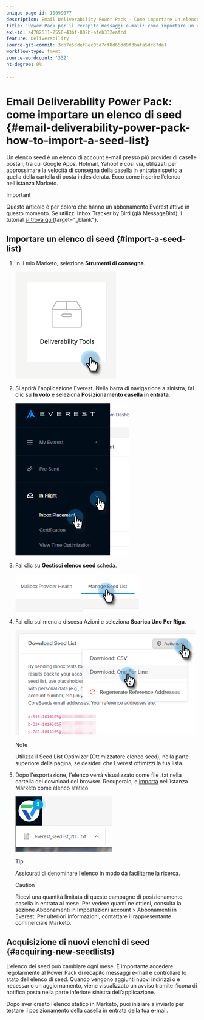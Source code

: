 ```yaml
---
unique-page-id: 10099077
description: Email Deliverability Power Pack - Come importare un elenco di seed - Documenti Marketo - Documentazione del prodotto
title: 'Power Pack per il recapito messaggi e-mail: come importare un elenco di seed'
exl-id: a4782611-2556-43bf-802b-afeb332eafcd
feature: Deliverability
source-git-commit: 3cb7e5ddef8ec05a7cf8d65dd9f3bafa5dcb7da1
workflow-type: tm+mt
source-wordcount: '332'
ht-degree: 0%

---
```


# Email Deliverability Power Pack: come importare un elenco di seed {#email-deliverability-power-pack-how-to-import-a-seed-list}

Un elenco seed è un elenco di account e-mail presso più provider di caselle postali, tra cui Google Apps, Hotmail, Yahoo! e così via, utilizzati per approssimare la velocità di consegna della casella in entrata rispetto a quella della cartella di posta indesiderata. Ecco come inserire l’elenco nell’istanza Marketo.

>[!IMPORTANT]
>
>Questo articolo è per coloro che hanno un abbonamento Everest attivo in questo momento. Se utilizzi Inbox Tracker by Bird (già MessageBird), i tutorial [si trova qui](/help/marketo/product-docs/email-marketing/deliverability/inbox-tracker/inbox-tracker-tutorials.md){target="_blank"}.

## Importare un elenco di seed {#import-a-seed-list}

1. In Il mio Marketo, seleziona **Strumenti di consegna**.

   ![](assets/email-deliverability-power-pack-1.png)

1. Si aprirà l&#39;applicazione Everest. Nella barra di navigazione a sinistra, fai clic su **In volo** e seleziona **Posizionamento casella in entrata**.

   ![](assets/email-deliverability-power-pack-2.png)

1. Fai clic su **Gestisci elenco seed** scheda.

   ![](assets/email-deliverability-power-pack-3.png)

1. Fai clic sul menu a discesa Azioni e seleziona **Scarica Uno Per Riga**.

   ![](assets/email-deliverability-power-pack-4.png)

   >[!NOTE]
   >
   >Utilizza il Seed List Optimizer (Ottimizzatore elenco seed), nella parte superiore della pagina, se desideri che Everest ottimizzi la tua lista.

1. Dopo l&#39;esportazione, l&#39;elenco verrà visualizzato come file .txt nella cartella dei download del browser. Recuperalo, e [importa](/help/marketo/getting-started/quick-wins/import-a-list-of-people.md) nell’istanza Marketo come elenco statico.

   ![](assets/email-deliverability-power-pack-5.png)

   >[!TIP]
   >
   >Assicurati di denominare l’elenco in modo da facilitarne la ricerca.

   >[!CAUTION]
   >
   >Ricevi una quantità limitata di queste campagne di posizionamento casella in entrata al mese. Per vedere quanti ne ottieni, consulta la sezione Abbonamenti in Impostazioni account > Abbonamenti in Everest. Per ulteriori informazioni, contattare il rappresentante commerciale Marketo.

## Acquisizione di nuovi elenchi di seed {#acquiring-new-seedlists}

L’elenco dei seed può cambiare ogni mese. È importante accedere regolarmente al Power Pack di recapito messaggi e-mail e controllare lo stato dell’elenco di seed. Quando vengono aggiunti nuovi indirizzi o è necessario un aggiornamento, viene visualizzato un avviso tramite l’icona di notifica posta nella parte inferiore sinistra dell’applicazione.

Dopo aver creato l’elenco statico in Marketo, puoi iniziare a inviarlo per testare il posizionamento della casella in entrata della tua e-mail.
